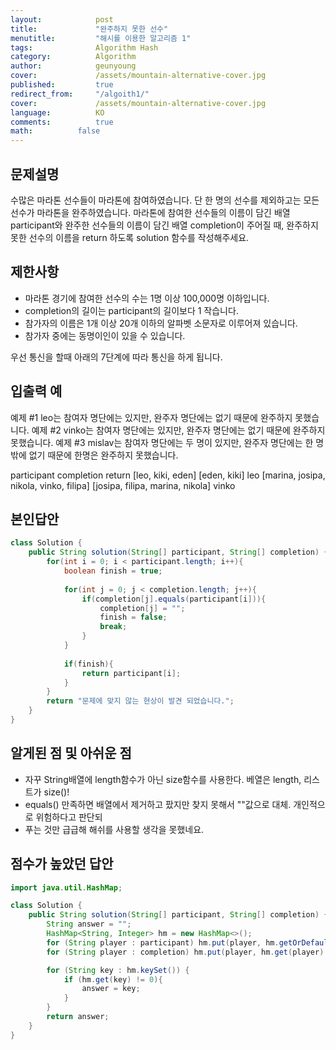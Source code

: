 ```yaml
---
layout:            post
title:             "완주하지 못한 선수"
menutitle:         "해시를 이용한 알고리즘 1"
tags:              Algorithm Hash
category:          Algorithm
author:            geunyoung
cover:             /assets/mountain-alternative-cover.jpg
published:         true
redirect_from:     "/algoith1/"
cover:             /assets/mountain-alternative-cover.jpg
language:          KO
comments:          true
math:		   false
---
```




## 문제설명
수많은 마라톤 선수들이 마라톤에 참여하였습니다. 단 한 명의 선수를 제외하고는 모든 선수가 마라톤을 완주하였습니다.
마라톤에 참여한 선수들의 이름이 담긴 배열 participant와 완주한 선수들의 이름이 담긴 배열 completion이 주어질 때, 완주하지 못한 선수의 이름을 return 하도록 solution 함수를 작성해주세요.

## 제한사항
 - 마라톤 경기에 참여한 선수의 수는 1명 이상 100,000명 이하입니다.
 - completion의 길이는 participant의 길이보다 1 작습니다.
 - 참가자의 이름은 1개 이상 20개 이하의 알파벳 소문자로 이루어져 있습니다.
 - 참가자 중에는 동명이인이 있을 수 있습니다.

우선 통신을 할때 아래의 7단계에 따라 통신을 하게 됩니다.


## 입출력 예
예제 #1 leo는 참여자 명단에는 있지만, 완주자 명단에는 없기 때문에 완주하지 못했습니다.
예제 #2 vinko는 참여자 명단에는 있지만, 완주자 명단에는 없기 때문에 완주하지 못했습니다.
예제 #3 mislav는 참여자 명단에는 두 명이 있지만, 완주자 명단에는 한 명밖에 없기 때문에 한명은 완주하지 못했습니다.

participant	                            completion	                      return
[leo, kiki, eden]                      	[eden, kiki]	                    leo
[marina, josipa, nikola, vinko, filipa]	[josipa, filipa, marina, nikola]	vinko

## 본인답안

```java
class Solution {
    public String solution(String[] participant, String[] completion) {
        for(int i = 0; i < participant.length; i++){
            boolean finish = true;
            
            for(int j = 0; j < completion.length; j++){
                if(completion[j].equals(participant[i])){
                    completion[j] = "";
                    finish = false;
                    break;
                }
            }
            
            if(finish){
                return participant[i];
            }
        }      
        return "문제에 맞지 않는 현상이 발견 되었습니다.";
    }
}
```

## 알게된 점 및 아쉬운 점

 - 자꾸 String배열에 length함수가 아닌 size함수를 사용한다. 베열은 length, 리스트가 size()!
 - equals() 만족하면 배열에서 제거하고 팠지만 찾지 못해서 ""값으로 대체. 개인적으로 위험하다고 판단되
 - 푸는 것만 급급해 해쉬를 사용할 생각을 못했네요.

## 점수가 높았던 답안

```java
import java.util.HashMap;

class Solution {
    public String solution(String[] participant, String[] completion) {
        String answer = "";
        HashMap<String, Integer> hm = new HashMap<>();
        for (String player : participant) hm.put(player, hm.getOrDefault(player, 0) + 1);
        for (String player : completion) hm.put(player, hm.get(player) - 1);

        for (String key : hm.keySet()) {
            if (hm.get(key) != 0){
                answer = key;
            }
        }
        return answer;
    }
}
```

